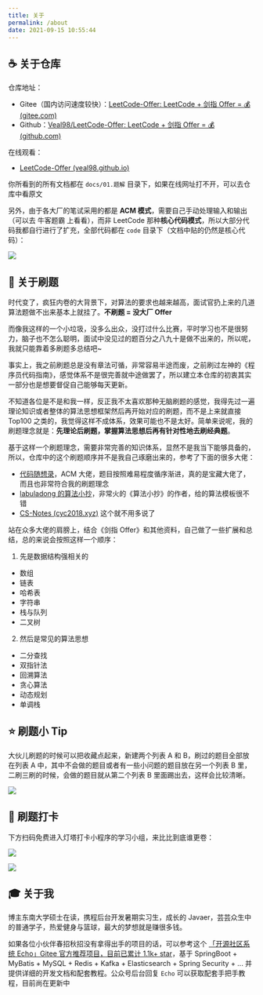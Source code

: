 ```yaml
---
title: 关于
permalink: /about
date: 2021-09-15 10:55:44
---
```


## ☕ 关于仓库

仓库地址：

- Gitee（国内访问速度较快）：[LeetCode-Offer: LeetCode + 剑指 Offer = 💰 (gitee.com)](https://gitee.com/veal98/LeetCode-Offer)
- Github：[Veal98/LeetCode-Offer: LeetCode + 剑指 Offer = 💰 (github.com)](https://github.com/Veal98/LeetCode-Offer)

在线观看：

- [LeetCode-Offer (veal98.github.io)](https://veal98.github.io/LeetCode-Offer/)

你所看到的所有文档都在 `docs/01.题解` 目录下，如果在线网址打不开，可以去仓库中看原文

另外，由于各大厂的笔试采用的都是 **ACM 模式**，需要自己手动处理输入和输出（可以去 牛客题霸 上看看），而非 LeetCode 那种**核心代码模式**，所以大部分代码我都自行进行了扩充，全部代码都在 `code` 目录下（文档中贴的仍然是核心代码）：

![](https://gitee.com/veal98/images/raw/master/img/20210920113634.png)

## 🙋‍ 关于刷题

时代变了，疯狂内卷的大背景下，对算法的要求也越来越高，面试官扔上来的几道算法题做不出来基本上就挂了。**不刷题 = 没大厂 Offer**

而像我这样的一个小垃圾，没多么出众，没打过什么比赛，平时学习也不是很努力，脑子也不怎么聪明，面试中没见过的题百分之八九十是做不出来的，所以呢，我就只能靠着多刷题多总结吧~

事实上，我之前刷题总是没有章法可循，非常容易半途而废，之前刷过左神的《程序员代码指南》，感觉体系不是很完善就中途做罢了，所以建立本仓库的初衷其实一部分也是想要督促自己能够每天更新。

不知道各位是不是和我一样，反正我不太喜欢那种无脑刷题的感觉，我得先过一遍理论知识或者整体的算法思想框架然后再开始对应的刷题，而不是上来就直接 Top100 之类的，我觉得这样不成体系，效果可能也不是太好。简单来说呢，我的刷题理念就是：**先理论后刷题，掌握算法思想后再有针对性地去刷经典题**。

基于这样一个刷题理念，需要非常完善的知识体系，显然不是我当下能够具备的，所以，仓库中的这个刷题顺序并不是我自己琢磨出来的，参考了下面的很多大佬：

- [代码随想录](https://www.programmercarl.com/)，ACM 大佬，题目按照难易程度循序渐进，真的是宝藏大佬了，而且也非常符合我的刷题理念
- [labuladong 的算法小抄](https://labuladong.gitbook.io/algo/di-ling-zhang-bi-du-xi-lie/er-fen-cha-zhao-xiang-jie#si-luo-ji-tong-yi)，非常火的《算法小抄》的作者，给的算法模板很不错
- [CS-Notes (cyc2018.xyz)](http://www.cyc2018.xyz/#算法) 这个就不用多说了

站在众多大佬的肩膀上，结合《剑指 Offer》和其他资料，自己做了一些扩展和总结，总的来说会按照这样一个顺序：

1. 先是数据结构强相关的

- 数组
- 链表
- 哈希表
- 字符串
- 栈与队列
- 二叉树

2. 然后是常见的算法思想

- 二分查找
- 双指针法
- 回溯算法
- 贪心算法
- 动态规划
- 单调栈

## ⭐ 刷题小 Tip

大伙儿刷题的时候可以把收藏点起来，新建两个列表 A 和 B，刷过的题目全部放在列表 A 中，其中不会做的题目或者有一些小问题的题目放在另一个列表 B 里，二刷三刷的时候，会做的题目就从第二个列表 B 里面踢出去，这样会比较清晰。

![](https://gitee.com/veal98/images/raw/master/img/20210916161507.png)

## 🍭 刷题打卡

下方扫码免费进入灯塔打卡小程序的学习小组，来比比到底谁更卷：

![](https://gitee.com/veal98/images/raw/master/img/20211001113803.png)

![](https://gitee.com/veal98/images/raw/master/img/20211001113816.jpg)

## 🎓 关于我

博主东南大学硕士在读，携程后台开发暑期实习生，成长的 Javaer，芸芸众生中的普通学子，热爱健身与篮球，最大的梦想就是赚很多钱。


如果各位小伙伴春招秋招没有拿得出手的项目的话，可以参考这个 [「开源社区系统 Echo」Gitee 官方推荐项目，目前已累计 1.1k+ star](https://gitee.com/veal98/Echo)，基于 SpringBoot + MyBatis + MySQL + Redis + Kafka + Elasticsearch + Spring Security + ... 并提供详细的开发文档和配套教程。公众号后台回复 `Echo` 可以获取配套手把手教程，目前尚在更新中



